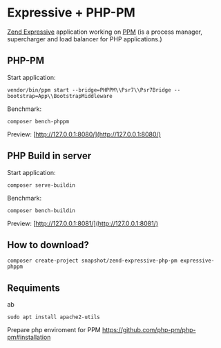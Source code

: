 # Expressive + PHP-PM

[Zend Expressive](https://docs.zendframework.com/zend-expressive/) application working on [PPM](https://github.com/php-pm/php-pm) (is a process manager, supercharger and load balancer for PHP applications.)

## PHP-PM

Start application:
```
vendor/bin/ppm start --bridge=PHPPM\\Psr7\\Psr7Bridge --bootstrap=App\\BootstrapMiddleware
```

Benchmark:
```
composer bench-phppm
```

Preview: [http://127.0.0.1:8080/](http://127.0.0.1:8080/)

## PHP Build in server

Start application:
```
composer serve-buildin
```

Benchmark:
```
composer bench-buildin
```

Preview: [http://127.0.0.1:8081/](http://127.0.0.1:8081/)

## How to download?

```
composer create-project snapshot/zend-expressive-php-pm expressive-phppm
```

## Requiments

ab

```
sudo apt install apache2-utils
```

Prepare php enviroment for PPM https://github.com/php-pm/php-pm#installation